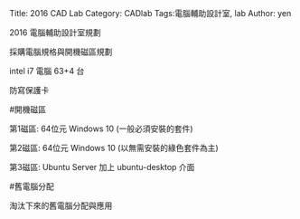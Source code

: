 Title: 2016 CAD Lab
Category: CADlab
Tags:電腦輔助設計室, lab
Author: yen

2016 電腦輔助設計室規劃

<!-- PELICAN_END_SUMMARY -->

採購電腦規格與開機磁區規劃

intel i7 電腦 63+4 台

防寫保護卡

#開機磁區

第1磁區: 64位元 Windows 10 (一般必須安裝的套件)

第2磁區: 64位元 Windows 10 (以無需安裝的綠色套件為主)

第3磁區: Ubuntu Server 加上 ubuntu-desktop 介面

#舊電腦分配

淘汰下來的舊電腦分配與應用

